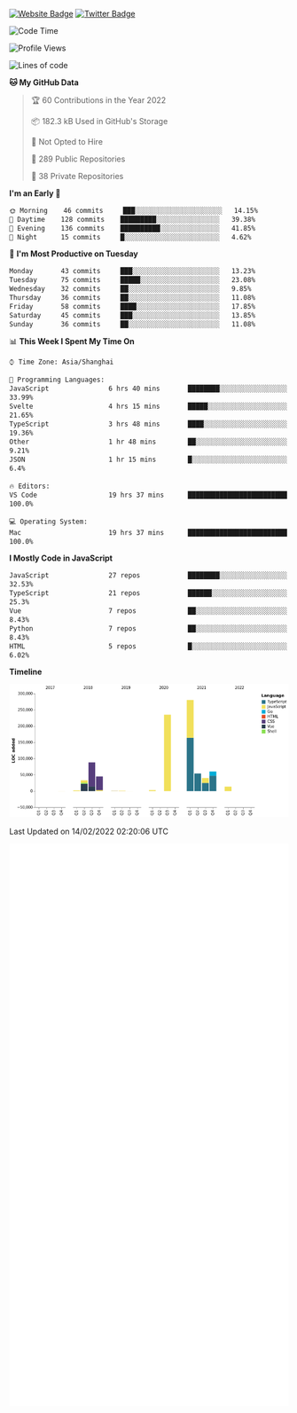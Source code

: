 [![Website Badge](https://img.shields.io/badge/-caos.me-444444?style=flat&logo=Google-Chrome&logoColor=f2f2f2&link=https://caos.me)](https://caos.me)
[![Twitter Badge](https://img.shields.io/badge/-@caosbad-1da1f2?style=flat&labelColor=1ca0f1&logo=twitter&logoColor=white&link=https://twitter.com/caosbad)](https://twitter.com/caosbad)



<!--START_SECTION:waka-->
![Code Time](http://img.shields.io/badge/Code%20Time-126%20hrs%2054%20mins-blue)

![Profile Views](http://img.shields.io/badge/Profile%20Views-0-blue)

![Lines of code](https://img.shields.io/badge/From%20Hello%20World%20I%27ve%20Written-856%20Thousand%20lines%20of%20code-blue)

**🐱 My GitHub Data** 

> 🏆 60 Contributions in the Year 2022
 > 
> 📦 182.3 kB Used in GitHub's Storage 
 > 
> 🚫 Not Opted to Hire
 > 
> 📜 289 Public Repositories 
 > 
> 🔑 38 Private Repositories  
 > 
**I'm an Early 🐤** 

```text
🌞 Morning    46 commits     ███░░░░░░░░░░░░░░░░░░░░░░   14.15% 
🌆 Daytime    128 commits    █████████░░░░░░░░░░░░░░░░   39.38% 
🌃 Evening    136 commits    ██████████░░░░░░░░░░░░░░░   41.85% 
🌙 Night      15 commits     █░░░░░░░░░░░░░░░░░░░░░░░░   4.62%

```
📅 **I'm Most Productive on Tuesday** 

```text
Monday       43 commits     ███░░░░░░░░░░░░░░░░░░░░░░   13.23% 
Tuesday      75 commits     █████░░░░░░░░░░░░░░░░░░░░   23.08% 
Wednesday    32 commits     ██░░░░░░░░░░░░░░░░░░░░░░░   9.85% 
Thursday     36 commits     ██░░░░░░░░░░░░░░░░░░░░░░░   11.08% 
Friday       58 commits     ████░░░░░░░░░░░░░░░░░░░░░   17.85% 
Saturday     45 commits     ███░░░░░░░░░░░░░░░░░░░░░░   13.85% 
Sunday       36 commits     ██░░░░░░░░░░░░░░░░░░░░░░░   11.08%

```


📊 **This Week I Spent My Time On** 

```text
⌚︎ Time Zone: Asia/Shanghai

💬 Programming Languages: 
JavaScript               6 hrs 40 mins       ████████░░░░░░░░░░░░░░░░░   33.99% 
Svelte                   4 hrs 15 mins       █████░░░░░░░░░░░░░░░░░░░░   21.65% 
TypeScript               3 hrs 48 mins       ████░░░░░░░░░░░░░░░░░░░░░   19.36% 
Other                    1 hr 48 mins        ██░░░░░░░░░░░░░░░░░░░░░░░   9.21% 
JSON                     1 hr 15 mins        █░░░░░░░░░░░░░░░░░░░░░░░░   6.4%

🔥 Editors: 
VS Code                  19 hrs 37 mins      █████████████████████████   100.0%

💻 Operating System: 
Mac                      19 hrs 37 mins      █████████████████████████   100.0%

```

**I Mostly Code in JavaScript** 

```text
JavaScript               27 repos            ████████░░░░░░░░░░░░░░░░░   32.53% 
TypeScript               21 repos            ██████░░░░░░░░░░░░░░░░░░░   25.3% 
Vue                      7 repos             ██░░░░░░░░░░░░░░░░░░░░░░░   8.43% 
Python                   7 repos             ██░░░░░░░░░░░░░░░░░░░░░░░   8.43% 
HTML                     5 repos             █░░░░░░░░░░░░░░░░░░░░░░░░   6.02%

```


**Timeline**

![Chart not found](https://raw.githubusercontent.com/caosbad/caosbad/master/charts/bar_graph.png) 


 Last Updated on 14/02/2022 02:20:06 UTC
<!--END_SECTION:waka-->


![Metrics](https://github.com/caosbad/CaosBad/blob/master/github-metrics.svg)
